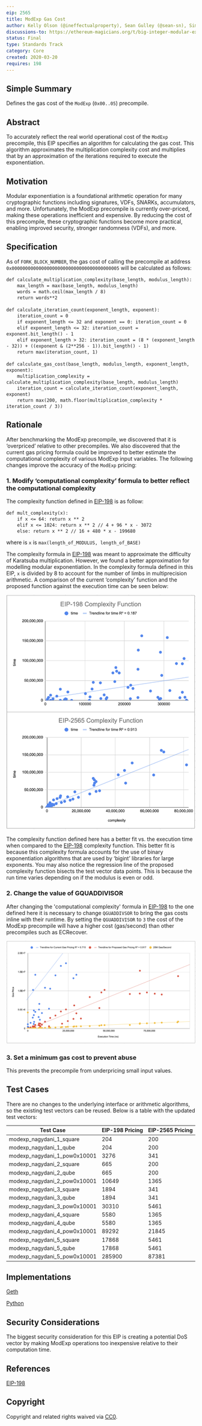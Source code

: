 ```yaml
---
eip: 2565
title: ModExp Gas Cost
author: Kelly Olson (@ineffectualproperty), Sean Gulley (@sean-sn), Simon Peffers (@simonatsn), Justin Drake (@justindrake), Dankrad Feist (@dankrad)
discussions-to: https://ethereum-magicians.org/t/big-integer-modular-exponentiation-eip-198-gas-cost/4150
status: Final
type: Standards Track
category: Core
created: 2020-03-20
requires: 198
---
```


## Simple Summary
Defines the gas cost of the `ModExp` (`0x00..05`) precompile.

## Abstract
To accurately reflect the real world operational cost of the `ModExp` precompile, this EIP specifies an algorithm for calculating the gas cost. This algorithm approximates the multiplication complexity cost and multiplies that by an approximation of the iterations required to execute the exponentiation.

## Motivation
Modular exponentiation is a foundational arithmetic operation for many cryptographic functions including signatures, VDFs, SNARKs, accumulators, and more. Unfortunately, the ModExp precompile is currently over-priced, making these operations inefficient and expensive. By reducing the cost of this precompile, these cryptographic functions become more practical, enabling improved security, stronger randomness (VDFs), and more.

## Specification
As of `FORK_BLOCK_NUMBER`, the gas cost of calling the precompile at address `0x0000000000000000000000000000000000000005` will be calculated as follows:
```
def calculate_multiplication_complexity(base_length, modulus_length):
    max_length = max(base_length, modulus_length)
    words = math.ceil(max_length / 8)
    return words**2

def calculate_iteration_count(exponent_length, exponent):
    iteration_count = 0
    if exponent_length <= 32 and exponent == 0: iteration_count = 0
    elif exponent_length <= 32: iteration_count = exponent.bit_length() - 1
    elif exponent_length > 32: iteration_count = (8 * (exponent_length - 32)) + ((exponent & (2**256 - 1)).bit_length() - 1)
    return max(iteration_count, 1)

def calculate_gas_cost(base_length, modulus_length, exponent_length, exponent):
    multiplication_complexity = calculate_multiplication_complexity(base_length, modulus_length)
    iteration_count = calculate_iteration_count(exponent_length, exponent)
    return max(200, math.floor(multiplication_complexity * iteration_count / 3))
```

## Rationale
After benchmarking the ModExp precompile, we discovered that it is ‘overpriced’ relative to other precompiles. We also discovered that the current gas pricing formula could be improved to better estimate the computational complexity of various ModExp input variables. The following changes improve the accuracy of the `ModExp` pricing:

### 1. Modify ‘computational complexity’ formula to better reflect the computational complexity
The complexity function defined in [EIP-198](https://eips.fyi/198) is as follow:

```
def mult_complexity(x):
    if x <= 64: return x ** 2
    elif x <= 1024: return x ** 2 // 4 + 96 * x - 3072
    else: return x ** 2 // 16 + 480 * x - 199680
```
where is `x` is `max(length_of_MODULUS, length_of_BASE)`

The complexity formula in [EIP-198](https://eips.fyi/198) was meant to approximate the difficulty of Karatsuba multiplication. However, we found a better approximation for modelling modular exponentiation. In the complexity formula defined in this EIP, `x` is divided by 8 to account for the number of limbs in multiprecision arithmetic. A comparison of the current ‘complexity’ function and the proposed function against the execution time can be seen below:

![Option 1 Graph](./assets/Complexity_Regression.png)

The complexity function defined here has a better fit vs. the execution time when compared to the [EIP-198](https://eips.fyi/198) complexity function. This better fit is because this complexity formula accounts for the use of binary exponentiation algorithms that are used by ‘bigint’ libraries for large exponents. You may also notice the regression line of the proposed complexity function bisects the test vector data points. This is because the run time varies depending on if the modulus is even or odd.

### 2. Change the value of GQUADDIVISOR
After changing the 'computational complexity' formula in [EIP-198](https://eips.fyi/198) to the one defined here it is necessary to change `QGUADDIVSOR` to bring the gas costs inline with their runtime. By setting the `QGUADDIVISOR` to `3` the cost of the ModExp precompile will have a higher cost (gas/second) than other precompiles such as ECRecover.

![Option 2 Graph](./assets/GQuad_Change.png)

### 3. Set a minimum gas cost to prevent abuse
This prevents the precompile from underpricing small input values.

## Test Cases
There are no changes to the underlying interface or arithmetic algorithms, so the existing test vectors can be reused. Below is a table with the updated test vectors:

| Test Case  | EIP-198 Pricing | EIP-2565 Pricing |
| ------------- | ------------- | ------------- |
| modexp_nagydani_1_square | 204  | 200  |
| modexp_nagydani_1_qube | 204  | 200  |
| modexp_nagydani_1_pow0x10001 | 3276  | 341  |
| modexp_nagydani_2_square  | 665  | 200  |
| modexp_nagydani_2_qube  | 665  | 200  |
| modexp_nagydani_2_pow0x10001  | 10649  | 1365  |
| modexp_nagydani_3_square  | 1894  | 341  |
| modexp_nagydani_3_qube  | 1894  | 341  |
| modexp_nagydani_3_pow0x10001  | 30310  | 5461  |
| modexp_nagydani_4_square  | 5580  | 1365  |
| modexp_nagydani_4_qube  | 5580  | 1365  |
| modexp_nagydani_4_pow0x10001  | 89292  | 21845  |
| modexp_nagydani_5_square  | 17868  | 5461  |
| modexp_nagydani_5_qube  | 17868  | 5461  |
| modexp_nagydani_5_pow0x10001  | 285900 | 87381  |

## Implementations
[Geth](https://github.com/ethereum/go-ethereum/pull/21607)

[Python](https://gist.github.com/ineffectualproperty/60e34f15c31850c5b60c8cf3a28cd423)

## Security Considerations
The biggest security consideration for this EIP is creating a potential DoS vector by making ModExp operations too inexpensive relative to their computation time.

## References
[EIP-198](https://eips.fyi/198) 

## Copyright
Copyright and related rights waived via [CC0](/LICENSE.md).
